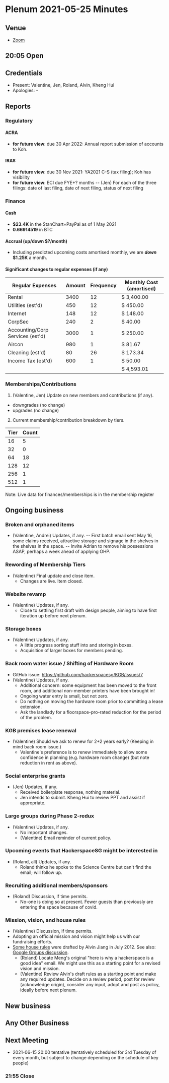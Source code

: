 # Plenum 2021-05-25 Minutes

## Venue

- [Zoom](https://us02web.zoom.us/j/81422812262?pwd=cUhhTU0wNHM1ZUUvZmhWM2ZKbE1OZz09)

## 20:05 Open

## Credentials

- Present: Valentine, Jen, Roland, Alvin, Kheng Hui
- Apologies: -

## Reports

### Regulatory

#### ACRA

- **for future view**: due 30 Apr 2022: Annual report submission of accounts to Koh.

#### IRAS

- **for future view**: due 30 Nov 2021: YA2021 C-S (tax filing); Koh has visibility
- **for future view**: ECI due FYE+? months
-- (Jen) For each of the three filings: date of last filing, date of next filing, status of next filing

### Finance

#### Cash

- **$23.4K** in the StanChart+PayPal as of 1 May 2021
- **0.66914519** in BTC

#### Accrual (up/down $?/month)

- Including predicted upcoming costs amortised monthly, we are **_down_ $1.25K** a month.

#### Significant changes to regular expenses (if any)

| Regular Expenses                 | Amount | Frequency | Monthly Cost (amortised) |
| -------------------------------- | ------ | --------- | ------------------------ |
| Rental                           | 3400   | 12        | $ 3,400.00               |
| Utilities (est'd)                | 450    | 12        | $ 450.00                 |
| Internet                         | 148    | 12        | $ 148.00                 |
| CorpSec                          | 240    | 2         | $ 40.00                  |
| Accounting/Corp Services (est'd) | 3000   | 1         | $ 250.00                 |
| Aircon                           | 980    | 1         | $ 81.67                  |
| Cleaning (est'd)                 | 80     | 26        | $ 173.34                 |
| Income Tax (est'd)               | 600    | 1         | $ 50.00                  |
|                                  |        |           | $ 4,593.01               |

### Memberships/Contributions

1. (Valentine, Jen) Update on new members and contributions (if any).

- downgrades (no change)
- upgrades (no change)

2. Current membership/contribution breakdown by tiers.

| Tier | Count |
| ---- | ----- |
| 16   | 5     |
| 32   | 0     |
| 64   | 18    |
| 128  | 12    |
| 256  | 1     |
| 512  | 1     |

Note: Live data for finances/memberships is in the membership register

## Ongoing business

### Broken and orphaned items

- (Valentine, Andrei) Updates, if any.
-- First batch email sent May 16, some claims received, attractive storage and signage in the shelves in the shelves in the space.
-- Invite Adrian to remove his possessions ASAP, perhaps a week ahead of applying OHP.

### Rewording of Membership Tiers

- (Valentine) Final update and close item.
  - Changes are live. Item closed.

### Website revamp

- (Valentine) Updates, if any.
  - Close to settling first draft with design people, aiming to have first iteration up before next plenum.

### Storage boxes

- (Valentine) Updates, if any.
  - A little progress sorting stuff into and storing in boxes.
  - Acquisition of larger boxes for members pending.

### Back room water issue / Shifting of Hardware Room

- GitHub issue: https://github.com/hackerspacesg/KGB/issues/7
- (Valentine) Updates, if any.
  - Additional concern: some equipment has been moved to the front room, and additional non-member printers have been brought in!
  - Ongoing water entry is small, but not zero.
  - Do nothing on moving the hardware room prior to committing a lease extension.
  - Ask the landlady for a floorspace-pro-rated reduction for the period of the problem.

### KGB premises lease renewal

- (Valentine) Should we ask to renew for 2+2 years early? (Keeping in mind back room issue.)
  - Valentine's preference is to renew immediately to allow some confidence in planning (e.g. hardware room change) (but note reduction in rent as above).

### Social enterprise grants

- (Jen) Updates, if any.
  - Received boilerplate response, nothing material.
  - Jen intends to submit. Kheng Hui to review PPT and assist if appropriate.

### Large groups during Phase 2-redux

- (Valentine) Updates, if any.
  - No important changes.
  - (Valentine) Email reminder of current policy.

### Upcoming events that HackerspaceSG might be interested in

- (Roland, all) Updates, if any.
  - Roland thinks he spoke to the Science Centre but can't find the email; will follow up.

### Recruiting additional members/sponsors

- (Roland) Discussion, if time permits.
  - No-one is doing so at present. Fewer guests than previously are entering the space because of covid.

### Mission, vision, and house rules

- (Valentine) Discussion, if time permits.
- Adopting an official mission and vision might help us with our fundraising efforts.
- [Some house rules](https://docs.google.com/document/d/18VPrhrYG0zM-JnifQx3Gi1vV3x0TY0TJGqtC_egVkxA/edit) were drafted by Alvin Jiang in July 2012. See also: [Google Groups discussion](https://groups.google.com/g/hackerspacesg/c/vfIXB1iQuXs/m/jTiBpnpBnKQJ).
  - (Roland) Locate Meng's original "here is why a hackerspace is a good idea" email. We might use this as a starting point for a revised vision and mission.
  - (Valentine) Review Alvin's draft rules as a starting point and make any required updates. Decide on a review period, post for review (acknowledge origin), consider any input, adopt and post as policy, ideally before next plenum.

## New business

## Any Other Business

## Next Meeting

- 2021-06-15 20:00 tentative (tentatively scheduled for 3rd Tuesday of every month, but subject to change depending on the schedule of key people)

### 21:55 Close
